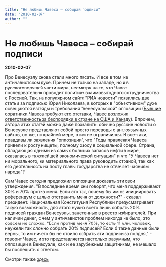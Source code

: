 ```yaml
---
title: "Не любишь Чавеса – собирай подписи"
date: "2010-02-07"
author: ""
---
```


# Не любишь Чавеса – собирай подписи

**2010-02-07** 

Про Венесуэлу снова стали много писать. И все в том же античавистском духе. Причем не только на западе, но и в русскоговорящей части мира, несмотря на то, что Чавес последовательно проводит политику взаимовыгодного сотрудничества с Россией. Так, на популярном сайте "РИА новости" появились две статьи за подписью Юрия Николаева, в которых в "объективном" духе освещаются взгляды и требования "венесуэльской" оппозиции ([Бывшие соратники Чавеса требуют его отставки](http://www.rian.ru/world/20100202/207293448.html), [Чавес возложил ответственность за беспорядки в стране на США и Канаду](http://www.rian.ru/world/20100206/208013691.html)). Впрочем, автора этих статей можно даже похвалить: обычно русские новости о Венесуэле представляют собой просто переводы с англоязычных сайтов, он же, по крайней мере, этим не ограничился. И все-таки, правдивы ли заявления "оппозиции", что "Годы правления Чавеса привели к росту нищеты, полному хаосу в социальной сфере. Страна, обладающая одними из самых больших запасов нефти в мире, оказалась в тяжелейшей экономической ситуации" и что "У Чавеса нет ни морального, ни материального права руководить страной, так как его деятельность на посту главы государства не отвечает чаяниям народа"?

Сам Чавес сегодня предложил оппозиции доказать эти свои утверждения. "В последнее время они говорят, что меня поддерживают 30% и 70% против меня. Если это так, почему бы им не инициировать референдум с целью отстранить меня от должности?" - сказал президент. Национальная Конституция Республики предусматривает такую возможность, для этого нужно всего лишь собрать 20% подписей граждан Венесуэлы, занесенных в реестр избирателей. При наличии денег, с чем у античавистов проблем никогда не было, это совсем не сложно. "Если против меня 70%, то есть 11 млн. человек, неужели так сложно собрать 20% подписей? Если б такие данные были верны, то им ничего бы не стоило собрать эти подписи за полдня," - говорит Чавес, и это представляется настолько разумным, что оппозиции в Венесуэле, как и ее зарубежным защитникам, не мешало бы поспешить с ответом.

Смотри также [здесь](http://www.abn.info.ve/noticia.php?articulo=219318&lee=1)